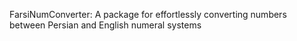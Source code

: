 FarsiNumConverter: A package for effortlessly converting numbers between Persian and English numeral systems
